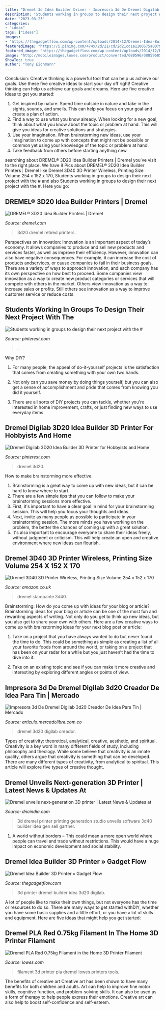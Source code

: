 ```yaml
---
title: "Dremel 3d Idea Builder Driver - Impresora 3d De Dremel Digilab 3d20 Creador De Idea Para Tin"
description: "Students working in groups to design their next project with the #"
date: "2023-08-23"
categories:
- "ideas"
tags: ["ideas"]
images:
- "https://thegadgetflow.com/wp-content/uploads/2014/12/Dremel-Idea-Builder-3D-Printer-01.jpg"
featuredImage: "https://i.pinimg.com/474x/2d/21/cd/2d21cd1a1100675a0079054bd3e86681--dremel-ideas-dremel-tool.jpg"
featured_image: "https://thegadgetflow.com/wp-content/uploads/2014/12/Dremel-Idea-Builder-3D-Printer-01.jpg"
image: "http://mobileimages.lowes.com/product/converted/080596/080596055721.jpg?size=pdhi"
ShowToc: true
author: "Tony Eichmann"
---
```



Conclusion: Creative thinking is a powerful tool that can help us achieve our goals. Use these five creative ideas to start your day off right!
Creative thinking can help us achieve our goals and dreams. Here are five creative ideas to get you started: 
1. Get inspired by nature. Spend time outside in nature and take in the sights, sounds, and smells. This can help you focus on your goal and create a plan of action. 
2. Find a way to use what you know already. When looking for a new goal, think about what you know about the topic or problem at hand. This will give you ideas for creative solutions and strategies. 
3. Use your imagination. When brainstorming new ideas, use your imagination to come up with concepts that might not be possible or common yet using your knowledge of the topic or problem at hand. 
4. Take feedback from others before starting anything new.

	

		
searching about DREMEL® 3D20 Idea Builder Printers | Dremel you've visit to the right place. We have 8 Pics about DREMEL® 3D20 Idea Builder Printers | Dremel like Dremel 3D40 3D Printer Wireless, Printing Size Volume 254 x 152 x 170, Students working in groups to design their next project with the # and also Students working in groups to design their next project with the #. Here you go:
		
    
## DREMEL® 3D20 Idea Builder Printers | Dremel

<img loading=lazy src="https://www.dremel.com/imagestorage/en-gn/dremel-3d20-idea-builder-680-hires-png-rgb-oneux-18241_w_960_h_540.png" onerror="this.onerror=null;this.src='https://tse2.mm.bing.net/th?id=OIP.8BiCCH8-YmiT4RU6jG1rAgHaEK&amp;pid=15.1';" alt="DREMEL® 3D20 Idea Builder Printers | Dremel">

_Source: dremel.com_

>3d20 dremel retired printers. 

	

Perspectives on innovation:
Innovation is an important aspect of today’s economy. It allows companies to produce and sell new products and services faster, as well as improve their efficiency. However, innovation can also have negative consequences. For example, it can increase the cost of products andservices, or cause companies to fail in their business goals. There are a variety of ways to approach innovation, and each company has its own perspective on how best to proceed. Some companies view innovation as a way to create new product categories or services that will compete with others in the market. Others view innovation as a way to increase sales or profits. Still others see innovation as a way to improve customer service or reduce costs.

    
## Students Working In Groups To Design Their Next Project With The #

<img loading=lazy src="https://i.pinimg.com/originals/4b/b6/ed/4bb6edb83be1208100b9669e8a982d1a.jpg" onerror="this.onerror=null;this.src='https://tse2.mm.bing.net/th?id=OIP.Q7RLUE0H2RekfrODapggowHaE8&amp;pid=15.1';" alt="Students working in groups to design their next project with the #">

_Source: pinterest.com_

>. 

	

Why DIY?
1. For many people, the appeal of do-it-yourself projects is the satisfaction that comes from creating something with your own two hands.
2. Not only can you save money by doing things yourself, but you can also get a sense of accomplishment and pride that comes from knowing you did it yourself.

3. There are all sorts of DIY projects you can tackle, whether you're interested in home improvement, crafts, or just finding new ways to use everyday items.

    
## Dremel Digilab 3D20 Idea Builder 3D Printer For Hobbyists And Home

<img loading=lazy src="https://i.pinimg.com/474x/2d/21/cd/2d21cd1a1100675a0079054bd3e86681--dremel-ideas-dremel-tool.jpg" onerror="this.onerror=null;this.src='https://tse2.mm.bing.net/th?id=OIP.5aZGyW2kq4c8hyIdsP3CdwAAAA&amp;pid=15.1';" alt="Dremel Digilab 3D20 Idea Builder 3D Printer for Hobbyists and Home">

_Source: pinterest.com_

>dremel 3d20. 

	

How to make brainstorming more effective
1. Brainstorming is a great way to come up with new ideas, but it can be hard to know where to start.
2. There are a few simple tips that you can follow to make your brainstorming sessions more effective.
3. First, it's important to have a clear goal in mind for your brainstorming session. This will help you focus your thoughts and ideas.
4. Next, invite as many people as possible to participate in your brainstorming session. The more minds you have working on the problem, the better the chances of coming up with a great solution.
5. It's also important to encourage everyone to share their ideas freely, without judgment or criticism. This will help create an open and creative environment where new ideas can flourish.

    
## Dremel 3D40 3D Printer Wireless, Printing Size Volume 254 X 152 X 170

<img loading=lazy src="https://images-na.ssl-images-amazon.com/images/G/02/aplusautomation/vendorimages/340b8611-21f0-4f2a-89c3-ad9c7b650d63.jpg._CB485928549__SR970,300_.jpg" onerror="this.onerror=null;this.src='https://tse4.mm.bing.net/th?id=OIP.Vpj207H3ybOzAE2Xb5cF-gHaCS&amp;pid=15.1';" alt="Dremel 3D40 3D Printer Wireless, Printing Size Volume 254 x 152 x 170">

_Source: amazon.co.uk_

>dremel stampante 3d40. 

	

Brainstorming: How do you come up with ideas for your blog or article?
Brainstorming ideas for your blog or article can be one of the most fun and rewarding aspects of writing. Not only do you get to think up new ideas, but you also get to share your own with others. Here are a few creative ways to come up with brainstorming ideas for your next blog post or article:
1. Take on a project that you have always wanted to do but never found the time to do. This could be something as simple as creating a list of all your favorite foods from around the world, or taking on a project that has been on your radar for a while but you just haven’t had the time to dive into it.

2. Take on an existing topic and see if you can make it more creative and interesting by exploring different angles or points of view.

    
## Impresora 3d De Dremel Digilab 3d20 Creador De Idea Para Tin | Mercado

<img loading=lazy src="https://http2.mlstatic.com/D_NQ_NP_827824-MCO28445274975_102018-F.jpg" onerror="this.onerror=null;this.src='https://tse1.mm.bing.net/th?id=OIP.yCR8pw3MC0Gylz78afjQ3AHaHa&amp;pid=15.1';" alt="Impresora 3d De Dremel Digilab 3d20 Creador De Idea Para Tin | Mercado">

_Source: articulo.mercadolibre.com.co_

>dremel 3d20 digilab creador. 

	

Types of creativity: theoretical, analytical, creative, aesthetic, and spiritual.
Creativity is a key word in many different fields of study, including philosophy and theology. While some believe that creativity is an innate quality, others argue that creativity is something that can be developed. There are many different types of creativity, from analytical to spiritual. This article will explore five types of creative thought.

    
## Dremel Unveils Next-generation 3D Printer | Latest News &amp; Updates At

<img loading=lazy src="http://static.dnaindia.com/sites/default/files/styles/half/public/2016/06/20/473538-idea-builder-3d40-3d-printing-3d-printer-dremel-next-generation-new-gen-print-studio-software-gartner-dremel.jpg?itok=QlLHBT6H" onerror="this.onerror=null;this.src='https://tse2.mm.bing.net/th?id=OIP.NUqAW1CPGNth3skzy6YU_AHaEK&amp;pid=15.1';" alt="Dremel unveils next-generation 3D printer | Latest News &amp; Updates at">

_Source: dnaindia.com_

>3d dremel printer printing generation studio unveils software 3d40 builder idea gen sell gartner. 

	

1. A world without borders – This could mean a more open world where people can travel and trade without restrictions. This would have a huge impact on economic development and social stability. 

    
## Dremel Idea Builder 3D Printer » Gadget Flow

<img loading=lazy src="https://thegadgetflow.com/wp-content/uploads/2014/12/Dremel-Idea-Builder-3D-Printer-01.jpg" onerror="this.onerror=null;this.src='https://tse2.mm.bing.net/th?id=OIP.s-0PFC-SQjXaOVCm9hwtXwHaFZ&amp;pid=15.1';" alt="Dremel Idea Builder 3D Printer » Gadget Flow">

_Source: thegadgetflow.com_

>3d printer dremel builder idea 3d20 digilab. 

	

A lot of people like to make their own things, but not everyone has the time or resources to do so. There are many ways to get started withDIY, whether you have some basic supplies and a little effort, or you have a lot of skills and equipment. Here are five ideas that might help you get started: 

    
## Dremel PLA Red 0.75kg Filament In The Home 3D Printer Filament

<img loading=lazy src="http://mobileimages.lowes.com/product/converted/080596/080596055721.jpg?size=pdhi" onerror="this.onerror=null;this.src='https://tse2.mm.bing.net/th?id=OIP.LVOvrV4wzKdObaqH35I7xAHaHa&amp;pid=15.1';" alt="Dremel PLA Red 0.75kg Filament in the Home 3D Printer Filament">

_Source: lowes.com_

>filament 3d printer pla dremel lowes printers tools. 

	

The benefits of creative art
Creative art has been shown to have many benefits for both children and adults. Art can help to improve fine motor skills, cognitive function, and problem-solving skills. It can also be used as a form of therapy to help people express their emotions. Creative art can also help to boost self-confidence and self-esteem.

